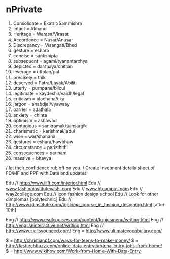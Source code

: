 # nPrivate

1. Consolidate = Ekatrit/Sammishra
2. Intact = Akhand
3. Heritage = Warasa/Virasat
4. Accordance = Nusar/Anusar
5. Discrepancy = Visangati/Bhed
6. gesture = eshara
7. concise = sankshipta
8. subsequent = agami/tyanantarchya
9. depicted = darshaya/chitran
10. leverage = uttolan/pat
11. precisely = thik
12. deserved = Patra/Layak/Abiliti
13. utterly = purnpane/bilcul
14. legitimate = kaydeshir/vaidh/legal
15. criticism = alochana/tika
16. jargon = shabdjal/vyawsay
17. barrier = adathala
18. anxiety = chinta
19. optimism = ashawad
20. contagious = sankramak/sansargik
21. charismatic = karishmai/jadui
22. wise = war/shahana
23. gestures = eshara/hawbhaw
24. circumstance = paristhithi
25. consequences = parinam
26. massive = bhavya

/ let their confidence rub off on you.
/ Create invetment details sheet of FD/MF and PPF with Date and updates

Edu // http://www.iiift.com/interior.html
Edu // www.fashioninstitutevashi.com
Edu // www.htcampus.com
Edu // way2college.com
Edu // icon fashion design school
Edu // Look for other dimplomas [polytechnic]
Edu // http://www.jdinstitute.com/diploma_course_in_fashion_designing.html [after 10th]

Eng // http://www.esolcourses.com/content/topicsmenu/writing.html
Eng // http://englishinteractive.net/writing.html
Eng // http://www.skillsyouneed.com/
Eng = http://www.ultimatevocabulary.com/


$ = http://christianpf.com/ways-for-teens-to-make-money/
$ = http://fasttechbuzz.com/online-data-entrycaptcha-entry-jobs-from-home/
$ = http://www.wikihow.com/Work-from-Home-With-Data-Entry




